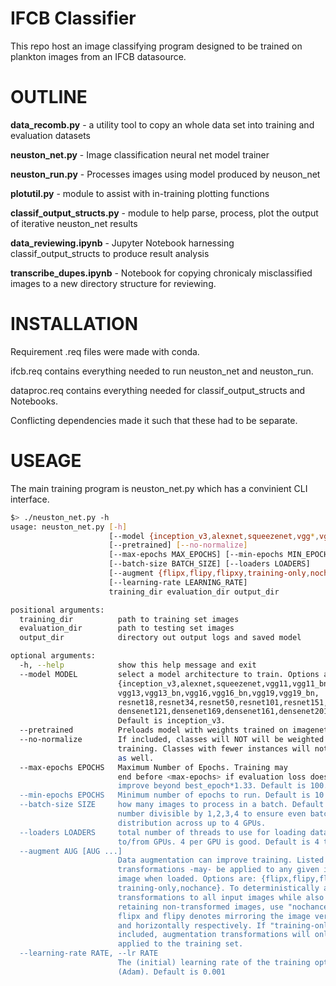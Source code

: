 # IFCB Classifier

This repo host an image classifying program designed to be trained on plankton images from an IFCB datasource.


# OUTLINE

**data_recomb.py** - a utility tool to copy an whole data set into training and evaluation datasets

**neuston_net.py** - Image classification neural net model trainer

**neuston_run.py** - Processes images using model produced by neuson_net

**plotutil.py** - module to assist with in-training plotting functions

**classif_output_structs.py** - module to help parse, process, plot the output of iterative neuston_net results

**data_reviewing.ipynb** - Jupyter Notebook harnessing classif_output_structs to produce result analysis

**transcribe_dupes.ipynb** - Notebook for copying chronicaly misclassified images to a new directory structure for reviewing.
 

# INSTALLATION

Requirement .req files were made with conda.

ifcb.req contains everything needed to run neuston_net and neuston_run.

dataproc.req contains everything needed for classif_output_structs and Notebooks. 

Conflicting dependencies made it such that these had to be separate. 


# USEAGE

The main training program is neuston_net.py which has a convinient CLI interface.

```sh
$> ./neuston_net.py -h
usage: neuston_net.py [-h]
                      [--model {inception_v3,alexnet,squeezenet,vgg*,vgg*_bn,resnet*,,densenet*}]
                      [--pretrained] [--no-normalize]
                      [--max-epochs MAX_EPOCHS] [--min-epochs MIN_EPOCHS]
                      [--batch-size BATCH_SIZE] [--loaders LOADERS]
                      [--augment {flipx,flipy,flipxy,training-only,nochance} [...]]
                      [--learning-rate LEARNING_RATE]
                      training_dir evaluation_dir output_dir

positional arguments:
  training_dir          path to training set images
  evaluation_dir        path to testing set images
  output_dir            directory out output logs and saved model

optional arguments:
  -h, --help            show this help message and exit
  --model MODEL         select a model architecture to train. Options are:
                        {inception_v3,alexnet,squeezenet,vgg11,vgg11_bn,
                        vgg13,vgg13_bn,vgg16,vgg16_bn,vgg19,vgg19_bn,
                        resnet18,resnet34,resnet50,resnet101,resnet151,
                        densenet121,densenet169,densenet161,densenet201}
                        Default is inception_v3.
  --pretrained          Preloads model with weights trained on imagenet
  --no-normalize        If included, classes will NOT will be weighted during
                        training. Classes with fewer instances will not train
                        as well.
  --max-epochs EPOCHS   Maximum Number of Epochs. Training may
                        end before <max-epochs> if evaluation loss doesn't
                        improve beyond best_epoch*1.33. Default is 100.
  --min-epochs EPOCHS   Minimum number of epochs to run. Default is 10
  --batch-size SIZE     how many images to process in a batch. Default is 108, a
                        number divisible by 1,2,3,4 to ensure even batch
                        distribution across up to 4 GPUs.
  --loaders LOADERS     total number of threads to use for loading data
                        to/from GPUs. 4 per GPU is good. Default is 4 total.
  --augment AUG [AUG ...]
                        Data augmentation can improve training. Listed
                        transformations -may- be applied to any given input
                        image when loaded. Options are: {flipx,flipy,flipxy, 
                        training-only,nochance}. To deterministically apply
                        transformations to all input images while also
                        retaining non-transformed images, use "nochance".
                        flipx and flipy denotes mirroring the image vertically
                        and horizontally respectively. If "training-only" is
                        included, augmentation transformations will only be
                        applied to the training set.
  --learning-rate RATE, --lr RATE
                        The (initial) learning rate of the training optimizer
                        (Adam). Default is 0.001
```

